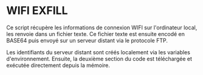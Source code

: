 # WIFI EXFILL

Ce script récupère les informations de connexion WIFI sur l'ordinateur local, les renvoie dans un fichier texte. Ce fichier texte est ensuite encodé en BASE64 puis envoyé sur un serveur distant via le protocole FTP.

Les identifiants du serveur distant sont créés localement via les variables d'environnement. Ensuite, la deuxième section du code est téléchargée et exécutée directement depuis la mémoire.
